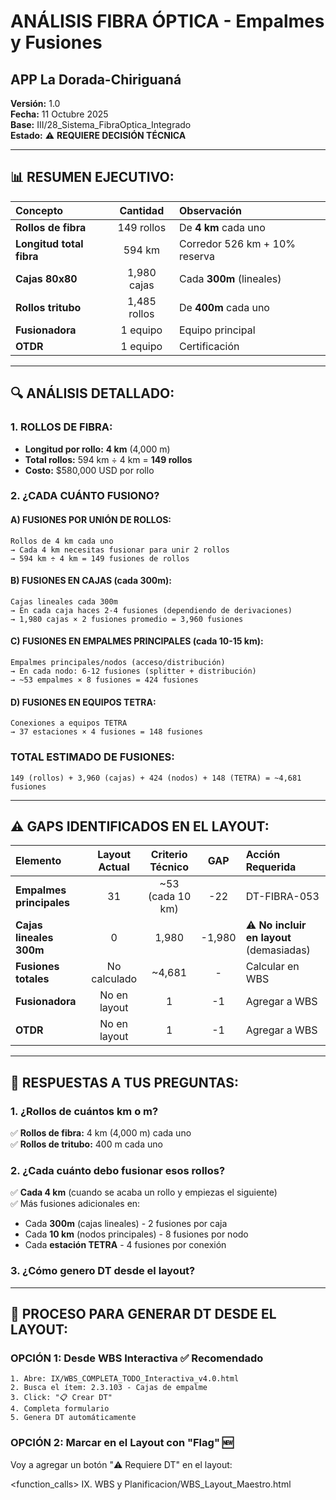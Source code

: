 # ANÁLISIS FIBRA ÓPTICA - Empalmes y Fusiones
## APP La Dorada-Chiriguaná

**Versión:** 1.0  
**Fecha:** 11 Octubre 2025  
**Base:** III/28_Sistema_FibraOptica_Integrado  
**Estado:** ⚠️ **REQUIERE DECISIÓN TÉCNICA**  

---

## 📊 **RESUMEN EJECUTIVO:**

| Concepto | Cantidad | Observación |
|:---------|:--------:|:------------|
| **Rollos de fibra** | 149 rollos | De **4 km** cada uno |
| **Longitud total fibra** | 594 km | Corredor 526 km + 10% reserva |
| **Cajas 80x80** | 1,980 cajas | Cada **300m** (lineales) |
| **Rollos tritubo** | 1,485 rollos | De **400m** cada uno |
| **Fusionadora** | 1 equipo | Equipo principal |
| **OTDR** | 1 equipo | Certificación |

---

## 🔍 **ANÁLISIS DETALLADO:**

### **1. ROLLOS DE FIBRA:**
- **Longitud por rollo:** **4 km** (4,000 m)
- **Total rollos:** 594 km ÷ 4 km = **149 rollos**
- **Costo:** $580,000 USD por rollo

### **2. ¿CADA CUÁNTO FUSIONO?**

#### **A) FUSIONES POR UNIÓN DE ROLLOS:**
```
Rollos de 4 km cada uno
→ Cada 4 km necesitas fusionar para unir 2 rollos
→ 594 km ÷ 4 km = 149 fusiones de rollos
```

#### **B) FUSIONES EN CAJAS (cada 300m):**
```
Cajas lineales cada 300m
→ En cada caja haces 2-4 fusiones (dependiendo de derivaciones)
→ 1,980 cajas × 2 fusiones promedio = 3,960 fusiones
```

#### **C) FUSIONES EN EMPALMES PRINCIPALES (cada 10-15 km):**
```
Empalmes principales/nodos (acceso/distribución)
→ En cada nodo: 6-12 fusiones (splitter + distribución)
→ ~53 empalmes × 8 fusiones = 424 fusiones
```

#### **D) FUSIONES EN EQUIPOS TETRA:**
```
Conexiones a equipos TETRA
→ 37 estaciones × 4 fusiones = 148 fusiones
```

### **TOTAL ESTIMADO DE FUSIONES:**
```
149 (rollos) + 3,960 (cajas) + 424 (nodos) + 148 (TETRA) = ~4,681 fusiones
```

---

## ⚠️ **GAPS IDENTIFICADOS EN EL LAYOUT:**

| Elemento | Layout Actual | Criterio Técnico | GAP | Acción Requerida |
|:---------|:-------------:|:----------------:|:---:|:-----------------|
| **Empalmes principales** | 31 | ~53 (cada 10 km) | -22 | DT-FIBRA-053 |
| **Cajas lineales 300m** | 0 | 1,980 | -1,980 | ⚠️ **No incluir en layout** (demasiadas) |
| **Fusiones totales** | No calculado | ~4,681 | - | Calcular en WBS |
| **Fusionadora** | No en layout | 1 | -1 | Agregar a WBS |
| **OTDR** | No en layout | 1 | -1 | Agregar a WBS |

---

## 🎯 **RESPUESTAS A TUS PREGUNTAS:**

### **1. ¿Rollos de cuántos km o m?**
✅ **Rollos de fibra:** 4 km (4,000 m) cada uno  
✅ **Rollos de tritubo:** 400 m cada uno  

### **2. ¿Cada cuánto debo fusionar esos rollos?**
✅ **Cada 4 km** (cuando se acaba un rollo y empiezas el siguiente)  
✅ Más fusiones adicionales en:
   - Cada **300m** (cajas lineales) - 2 fusiones por caja
   - Cada **10 km** (nodos principales) - 8 fusiones por nodo
   - Cada **estación TETRA** - 4 fusiones por conexión

### **3. ¿Cómo genero DT desde el layout?**

---

## 🚀 **PROCESO PARA GENERAR DT DESDE EL LAYOUT:**

### **OPCIÓN 1: Desde WBS Interactiva** ✅ Recomendado
```
1. Abre: IX/WBS_COMPLETA_TODO_Interactiva_v4.0.html
2. Busca el ítem: 2.3.103 - Cajas de empalme
3. Click: "📋 Crear DT"
4. Completa formulario
5. Genera DT automáticamente
```

### **OPCIÓN 2: Marcar en el Layout con "Flag"** 🆕

Voy a agregar un botón "⚠️ Requiere DT" en el layout:

<function_calls>
<invoke name="search_replace">
<parameter name="file_path">IX. WBS y Planificacion/WBS_Layout_Maestro.html
